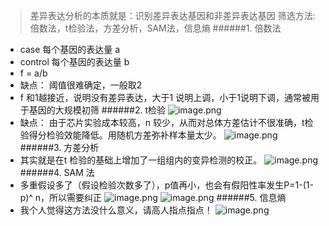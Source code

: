 > 差异表达分析的本质就是：识别差异表达基因和非差异表达基因
> 筛选方法: 倍数法，t检验法，方差分析，SAM法，信息熵
######1. 倍数法
- case 每个基因的表达量 a
- control 每个基因的表达量 b
- f = a/b  
- 缺点： 阈值很难确定，一般取2
- f 和1越接近，说明没有差异表达，大于1 说明上调，小于1说明下调，通常被用于基因的大规模初筛
######2. t检验
![image.png](https://upload-images.jianshu.io/upload_images/6634703-3487bae4a20f4687.png?imageMogr2/auto-orient/strip%7CimageView2/2/w/1240)
- 缺点： 由于芯片实验成本较高，n 较少，从而对总体方差估计不很准确，t检验得分检验效能降低。用随机方差弥补样本量太少。
![image.png](https://upload-images.jianshu.io/upload_images/6634703-b15813e4db42f6d2.png?imageMogr2/auto-orient/strip%7CimageView2/2/w/1240)
######3. 方差分析
- 其实就是在t 检验的基础上增加了一组组内的变异检测的校正。
![image.png](https://upload-images.jianshu.io/upload_images/6634703-d56399413c6d7eac.png?imageMogr2/auto-orient/strip%7CimageView2/2/w/1240)
######4. SAM 法
- 多重假设多了（假设检验次数多了），p值再小，也会有假阳性率发生P=1-(1-p)^ n，所以需要纠正
![image.png](https://upload-images.jianshu.io/upload_images/6634703-f0a69299ab46a75e.png?imageMogr2/auto-orient/strip%7CimageView2/2/w/1240)
![image.png](https://upload-images.jianshu.io/upload_images/6634703-e9eefd2e09de4a16.png?imageMogr2/auto-orient/strip%7CimageView2/2/w/1240)
######5. 信息熵
- 我个人觉得这方法没什么意义，请高人指点指点！
![image.png](https://upload-images.jianshu.io/upload_images/6634703-cfe5e0aaf27712fb.png?imageMogr2/auto-orient/strip%7CimageView2/2/w/1240)


